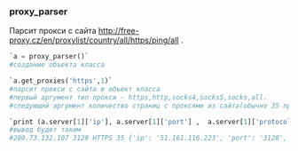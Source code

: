 ### proxy_parser
Парсит прокси с сайта http://free-proxy.cz/en/proxylist/country/all/https/ping/all . 
```python
`a = proxy_parser()`  
#создание объекта класса

`a.get_proxies('https',1)`  
#парсит прокси с сайта в объект класса  
#первый аргумент тип прокси - https,http,socks4,socks5,socks,all.  
#следующий аргумент количество страниц с проксями из сайта(обычно 35 прокси из 1 страницы).  

`print (a.server[1]['ip'], a.server[1]['port'] ,  a.server[1]['protocol'] , len(a.server), a.next_proxy())`  
#вывод будет таким  
#200.73.132.107 3129 HTTPS 35 {'ip': '51.161.116.223', 'port': '3128', 'protocol': 'HTTPS'}
```
